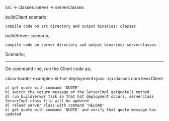 src		-> classes
server	-> serverclasses

buildClient scenario;

	compile code on src directory and output binaries: classes

buildServer scenario;

	compile code on server directory and output binaries: serverclasses

Scenario;
*********
On command line, run the Client code as;

class-loader-examples-iii-hot-deployment>java -cp classes com.levo.Client

	a) get quote with command 'QUOTE'
	b) switch the return message of the ServerImpl.getQuote() method
	d) run buildServer task so that hot deployment occurs, serverclass ServerImpl.class file will be updated
	d) reload server class with command 'RELOAD'
	e) get quote with command 'QUOTE' and verify that quote message has updated